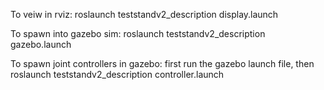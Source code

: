 To veiw in rviz:
roslaunch teststandv2_description display.launch

To spawn into gazebo sim:
roslaunch teststandv2_description gazebo.launch

To spawn joint controllers in gazebo:
first run the gazebo launch file, then
roslaunch teststandv2_description controller.launch
